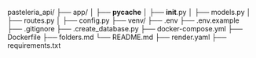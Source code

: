 pasteleria_api/
├── app/
│   ├── __pycache__
│   ├── __init__.py
│   ├── models.py
│   ├── routes.py
│   ├── config.py
├── venv/
├── .env
├── .env.example
├── .gitignore
├── .create_database.py
├── docker-compose.yml
├── Dockerfile
├── folders.md
└── README.md
├── render.yaml
├── requirements.txt
